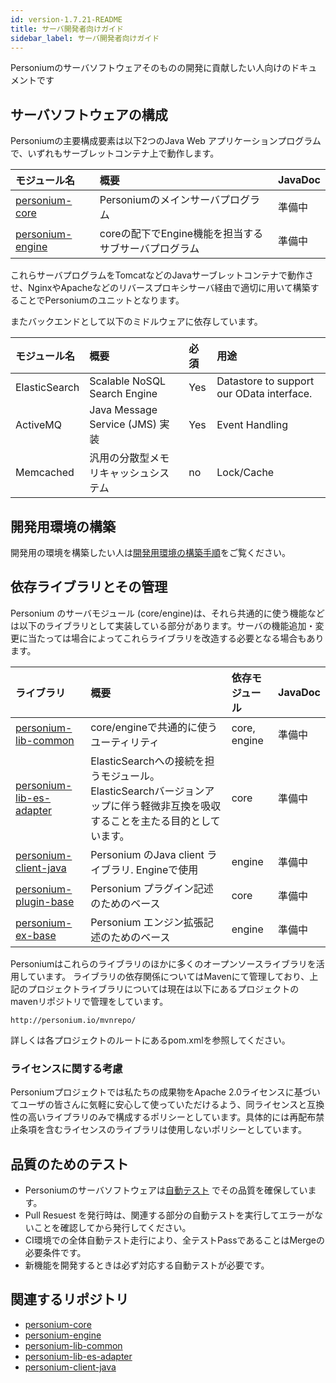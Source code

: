 ```yaml
---
id: version-1.7.21-README
title: サーバ開発者向けガイド
sidebar_label: サーバ開発者向けガイド
---
```


Personiumのサーバソフトウェアそのものの開発に貢献したい人向けのドキュメントです

## サーバソフトウェアの構成

Personiumの主要構成要素は以下2つのJava Web アプリケーションプログラムで、いずれもサーブレットコンテナ上で動作します。

|モジュール名|概要|JavaDoc|
|:--|:--|:--|
|[personium-core](https://github.com/personium/personium-core)|Personiumのメインサーバプログラム|準備中|
|[personium-engine](https://github.com/personium/personium-engine)|coreの配下でEngine機能を担当するサブサーバプログラム|準備中|

これらサーバプログラムをTomcatなどのJavaサーブレットコンテナで動作させ、NginxやApacheなどのリバースプロキシサーバ経由で適切に用いて構築することでPersoniumのユニットとなります。

またバックエンドとして以下のミドルウェアに依存しています。

|モジュール名|概要|必須|用途|
|:--|:--|:--|:--|
|ElasticSearch|Scalable NoSQL Search Engine|Yes|Datastore to support our OData interface.|
|ActiveMQ|Java Message Service (JMS) 実装 |Yes|Event Handling|
|Memcached|汎用の分散型メモリキャッシュシステム|no|Lock/Cache|

## 開発用環境の構築
開発用の環境を構築したい人は[開発用環境の構築手順](./build_development_environment.md)をご覧ください。

## 依存ライブラリとその管理

Personium のサーバモジュール (core/engine)は、それら共通的に使う機能などは以下のライブラリとして実装している部分があります。サーバの機能追加・変更に当たっては場合によってこれらライブラリを改造する必要となる場合もあります。

|ライブラリ|概要|依存モジュール|JavaDoc|
|:--|:--|:--|:--|
|[personium-lib-common](https://github.com/personium/personium-lib-common)|core/engineで共通的に使うユーティリティ|core, engine|準備中|
|[personium-lib-es-adapter](https://github.com/personium/personium-lib-es-adapter)|ElasticSearchへの接続を担うモジュール。ElasticSearchバージョンアップに伴う軽微非互換を吸収することを主たる目的としています。|core|準備中|
|[personium-client-java](https://github.com/personium/personium-client-java)|Personium のJava client ライブラリ. Engineで使用|engine|準備中|
|[personium-plugin-base](https://github.com/personium/personium-plugin-base)|Personium プラグイン記述のためのベース|core|準備中|
|[personium-ex-base](https://github.com/personium/personium-ex-base)|Personium エンジン拡張記述のためのベース|engine|準備中|

Personiumはこれらのライブラリのほかに多くのオープンソースライブラリを活用しています。
ライブラリの依存関係についてはMavenにて管理しており、上記のプロジェクトライブラリについては現在は以下にあるプロジェクトのmavenリポジトリで管理をしています。

    http://personium.io/mvnrepo/

詳しくは各プロジェクトのルートにあるpom.xmlを参照してください。

### ライセンスに関する考慮

Personiumプロジェクトでは私たちの成果物をApache 2.0ライセンスに基づいてユーザの皆さんに気軽に安心して使っていただけるよう、同ライセンスと互換性の高いライブラリのみで構成するポリシーとしています。具体的には再配布禁止条項を含むライセンスのライブラリは使用しないポリシーとしています。

## 品質のためのテスト

* Personiumのサーバソフトウェアは[自動テスト](./personium_tests.md) でその品質を確保しています。
* Pull Resuest を発行時は、関連する部分の自動テストを実行してエラーがないことを確認してから発行してください。
* CI環境での全体自動テスト走行により、全テストPassであることはMergeの必要条件です。
* 新機能を開発するときは必ず対応する自動テストが必要です。


## 関連するリポジトリ

* [personium-core](https://github.com/personium/personium-core)
* [personium-engine](https://github.com/personium/personium-engine)
* [personium-lib-common](https://github.com/personium/personium-lib-common)
* [personium-lib-es-adapter](https://github.com/personium/personium-lib-es-adapter)
* [personium-client-java](https://github.com/personium/personium-client-java)
